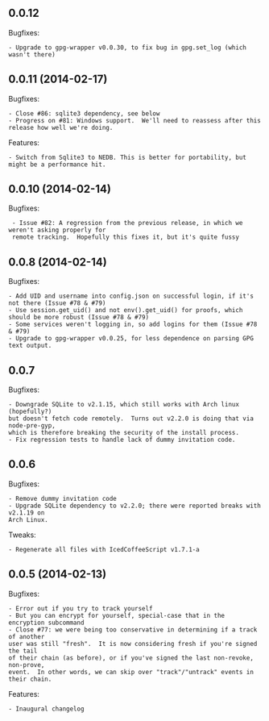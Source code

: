 ## 0.0.12

Bugfixes:

 	- Upgrade to gpg-wrapper v0.0.30, to fix bug in gpg.set_log (which wasn't there)

## 0.0.11 (2014-02-17)

Bugfixes:
	
	- Close #86: sqlite3 dependency, see below
	- Progress on #81: Windows support.  We'll need to reassess after this release how well we're doing.

Features:

	- Switch from Sqlite3 to NEDB. This is better for portability, but might be a performance hit.

## 0.0.10 (2014-02-14)

Bugfixes:

	 - Issue #82: A regression from the previous release, in which we weren't asking properly for 
	 remote tracking.  Hopefully this fixes it, but it's quite fussy

## 0.0.8 (2014-02-14)

Bugfixes:
	
	- Add UID and username into config.json on successful login, if it's not there (Issue #78 & #79)
	- Use session.get_uid() and not env().get_uid() for proofs, which should be more robust (Issue #78 & #79)
	- Some services weren't logging in, so add logins for them (Issue #78 & #79)
	- Upgrade to gpg-wrapper v0.0.25, for less dependence on parsing GPG text output.

## 0.0.7

Bugfixes:
	
	- Downgrade SQLite to v2.1.15, which still works with Arch linux (hopefully?)
	but doesn't fetch code remotely.  Turns out v2.2.0 is doing that via node-pre-gyp,
	which is therefore breaking the security of the install process.
	- Fix regression tests to handle lack of dummy invitation code.

## 0.0.6

Bugfixes:

	- Remove dummy invitation code
	- Upgrade SQLite dependency to v2.2.0; there were reported breaks with v2.1.19 on
	Arch Linux.

Tweaks:

	- Regenerate all files with IcedCoffeeScript v1.7.1-a

## 0.0.5 (2014-02-13)

Bugfixes:

	- Error out if you try to track yourself
	- But you can encrypt for yourself, special-case that in the encryption subcommand
	- Close #77: we were being too conservative in determining if a track of another 
	user was still "fresh".  It is now considering fresh if you're signed the tail
	of their chain (as before), or if you've signed the last non-revoke, non-prove,
	event.  In other words, we can skip over "track"/"untrack" events in their chain.

Features:
	
	- Inaugural changelog

